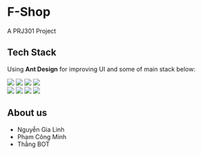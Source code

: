 # F-Shop
A PRJ301 Project
## Tech Stack
Using **Ant Design** for improving UI and some of main stack below:
<div>
  <img src="https://img.shields.io/badge/-TomCat-yellow" />
  <img src="https://img.shields.io/badge/-MVC-blue" />
  <img src="https://img.shields.io/badge/Babel-F9DC3E?style=for-the-badge&logo=babel&logoColor=white" />
  <img src="https://img.shields.io/badge/JWT-000000?style=for-the-badge&logo=JSON%20web%20tokens&logoColor=white" />
</div>
<div>
  <img src="https://img.shields.io/badge/Yarn-2C8EBB?style=for-the-badge&logo=yarn&logoColor=white" />
  <img src="https://img.shields.io/badge/React_Router-CA4245?style=for-the-badge&logo=react-router&logoColor=white" />
  <img src="https://img.shields.io/badge/eslint-3A33D1?style=for-the-badge&logo=eslint&logoColor=white" />
  <img src="https://img.shields.io/badge/prettier-1A2C34?style=for-the-badge&logo=prettier&logoColor=F7BA3E" />
</div>

## About us
  - Nguyễn Gia Linh
  - Phạm Công Minh
  - Thằng BOT
